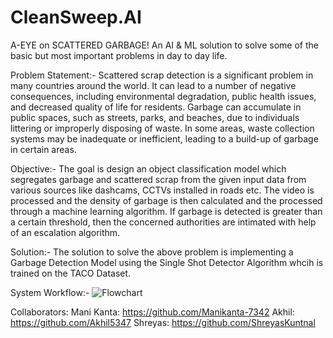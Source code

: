 # CleanSweep.AI
A-EYE on SCATTERED GARBAGE! An AI & ML solution to solve some of the basic but most important problems in day to day life.

Problem Statement:- Scattered scrap detection is a significant problem in many countries around the world. It can lead to a number of negative consequences, including environmental degradation, public health issues, and decreased quality of life for residents.
Garbage can accumulate in public spaces, such as streets, parks, and beaches, due to individuals littering or improperly disposing of waste.
In some areas, waste collection systems may be inadequate or inefficient, leading to a build-up of garbage in certain areas.

Objective:- The goal is design an object classification model which segregates garbage and scattered scrap from the given input data from various sources like dashcams, CCTVs installed in roads etc.
The video is processed and the density of garbage is then calculated and the processed through a machine learning algorithm.
If garbage is detected is greater than a certain threshold, then the concerned authorities are intimated with help of an escalation algorithm.

Solution:- The solution to solve the above problem is implementing a Garbage Detection Model using the Single Shot Detector Algorithm whcih is trained on the TACO Dataset. 

System Workflow:-
![Flowchart](https://user-images.githubusercontent.com/80829447/208266806-8d21746e-7aa9-4147-8169-4d3ae4e526b1.png)

Collaborators:
Mani Kanta: https://github.com/Manikanta-7342
Akhil: https://github.com/Akhil5347
Shreyas: https://github.com/ShreyasKuntnal

